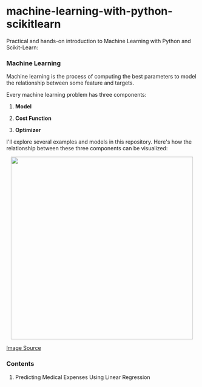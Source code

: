 # machine-learning-with-python-scikitlearn
Practical and hands-on introduction to Machine Learning with Python and Scikit-Learn:

### Machine Learning

Machine learning is the process of computing the best parameters to model the relationship between some feature and targets. 

Every machine learning problem has three components:

1. **Model**

2. **Cost Function**

3. **Optimizer**

I'll explore several examples and models in this repository. Here's how the relationship between these three components can be visualized:

<div align="center">
  <img src="https://i.imgur.com/oiGQFJ9.png" width="480">
</div>

[Image Source](https://jovian.com/aakashns/python-sklearn-linear-regression)


### Contents
1. Predicting Medical Expenses Using Linear Regression
